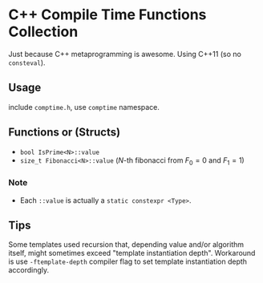 # C++ Compile Time Functions Collection

Just because C++ metaprogramming is awesome. Using C++11 (so no `consteval`).

## Usage
include `comptime.h`, use `comptime` namespace.

## Functions or (Structs)
- `bool IsPrime<N>::value`
- `size_t Fibonacci<N>::value` ($N$-th fibonacci from $F_0=0$ and $F_1=1$)

### Note
 - Each `::value` is actually a `static constexpr <Type>`.

## Tips
Some templates used recursion that, depending value and/or algorithm itself, might sometimes exceed "template instantiation depth". Workaround is use `-ftemplate-depth` compiler flag to set template instantiation depth accordingly.
